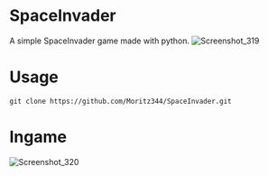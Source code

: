 # SpaceInvader
A simple SpaceInvader game made with python.
![Screenshot_319](https://github.com/user-attachments/assets/60ea5a49-3cfd-4a52-8d3c-df032e20945a)


# Usage
```
git clone https://github.com/Moritz344/SpaceInvader.git
```

# Ingame

![Screenshot_320](https://github.com/user-attachments/assets/79561546-0348-4f23-8db1-1af46d00084a)
